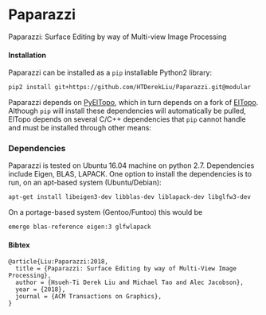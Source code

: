 # Paparazzi
Paparazzi: Surface Editing by way of Multi-view Image Processing

#### Installation
Paparazzi can be installed as a ```pip``` installable Python2 library:
```bash
pip2 install git+https://github.com/HTDerekLiu/Paparazzi.git@modular
```

Paparazzi depends on [PyElTopo](https://github.com/mtao/pyeltopo), which in turn depends on a fork of [ElTopo](https://github.com/tysonbrochu/eltopo). Although ```pip``` will install these dependencies will automatically be pulled, ElTopo depends on several C/C++ dependencies that ```pip``` cannot handle and must be installed through other means:

### Dependencies
Paparazzi is tested on Ubuntu 16.04 machine on python 2.7. Dependencies include Eigen, BLAS, LAPACK. One option to install the dependencies is to run, on an apt-based system (Ubuntu/Debian):
```bash
apt-get install libeigen3-dev libblas-dev liblapack-dev libglfw3-dev
```
On a portage-based system (Gentoo/Funtoo) this would be
```bash
emerge blas-reference eigen:3 glfwlapack
```

#### Bibtex
```
@article{Liu:Paparazzi:2018,
  title = {Paparazzi: Surface Editing by way of Multi-View Image Processing},
  author = {Hsueh-Ti Derek Liu and Michael Tao and Alec Jacobson},
  year = {2018},
  journal = {ACM Transactions on Graphics}, 
}
```
